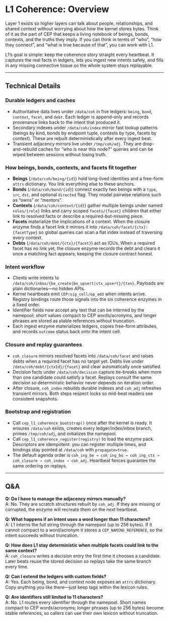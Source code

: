 # L1 Coherence: Overview

Layer 1 exists so higher layers can talk about people, relationships, and shared context without worrying about how the kernel stores bytes. Think of it as the part of CEP that keeps a living notebook of beings, bonds, contexts, and the truths they imply. If you can think in terms of “who”, “how they connect”, and “what is true because of that”, you can work with L1.

L1’s goal is simple: keep the coherence story straight every heartbeat. It captures the real facts in ledgers, lets you ingest new intents safely, and fills in any missing connective tissue so the whole system stays replayable.

---

## Technical Details

### Durable ledgers and caches
- Authoritative data lives under `/data/coh` in five ledgers: `being`, `bond`, `context`, `facet`, and `debt`. Each ledger is append-only and records provenance links back to the intent that produced it.
- Secondary indexes under `/data/coh/index` mirror fast lookup patterns (beings by kind, bonds by endpoint tuple, contexts by type, facets by context). These are rebuilt deterministically after every ingest beat.
- Transient adjacency mirrors live under `/tmp/coh/adj`. They are drop-and-rebuild caches for “who is near this node?” queries and can be wiped between sessions without losing truth.

### How beings, bonds, contexts, and facets fit together
- **Beings** (`/data/coh/being/{id}`) hold long-lived identities and a free-form `attrs` dictionary. You link everything else to these anchors.
- **Bonds** (`/data/coh/bond/{id}`) connect exactly two beings with a `type`, `src`, `dst`, and optional `directed` flag. They model pairwise relations such as “owns” or “mentors”.
- **Contexts** (`/data/coh/context/{id}`) gather multiple beings under named `roles/{role}` links and carry scoped `facets/{facet}` children that either link to resolved facts or describe a required-but-missing piece.
- **Facets** materialize the implications of a context. When the closure enzyme finds a facet link it mirrors it into `/data/coh/facet/{ctx}:{facetType}` so global queries can scan a flat index instead of traversing every context.
- **Debts** (`/data/coh/debt/{ctx}/{facet}`) act as IOUs. When a required facet has no link yet, the closure enzyme records the debt and clears it once a matching fact appears, keeping the closure contract honest.

### Intent workflow
- Clients write intents to `/data/coh/inbox/{be_create|bo_upsert|ctx_upsert}/{txn}`. Payloads are plain dictionaries—no hidden APIs.
- Kernel heartbeats emit `CEP:sig_cell/op_add` when intents arrive. Registry bindings route those signals into the six coherence enzymes in a fixed order.
- Identifier fields now accept any text that can be interned by the namepool; short values compact to CEP words/acronyms, and longer phrases are stored as stable references without truncation.
- Each ingest enzyme materializes ledgers, copies free-form attributes, and records `outcome` status back onto the intent cell.

### Closure and replay guarantees
- `coh_closure` mirrors resolved facets into `/data/coh/facet` and raises debts when a required facet has no target yet. Debts live under `/data/coh/debt/{ctxId}/{facet}` and clear automatically once satisfied.
- Decision facts under `/data/coh/decision` capture tie-breaks when more than one candidate could satisfy a facet. Replays consult the same decision so deterministic behavior never depends on iteration order.
- After closure, `coh_index` rebuilds durable indexes and `coh_adj` refreshes transient mirrors. Both steps respect locks so mid-beat readers see consistent snapshots.

### Bootstrap and registration
- Call `cep_l1_coherence_bootstrap()` once after the kernel is ready. It ensures `/data/coh` exists, creates every ledger/index/inbox branch, primes `/tmp/coh/adj`, and initializes the namepool.
- Call `cep_l1_coherence_register(registry)` to load the enzyme pack. Descriptors are idempotent: you can register multiple times, and bindings stay pointed at `/data/coh` with `propagate=true`.
- The default agenda order is `coh_ing_be → coh_ing_bo → coh_ing_ctx → coh_closure → coh_index → coh_adj`. Heartbeat fences guarantee the same ordering on replays.

---

## Q&A

**Q: Do I have to manage the adjacency mirrors manually?**  
A: No. They are scratch structures rebuilt by `coh_adj`. If they are missing or corrupted, the enzyme will recreate them on the next heartbeat.

**Q: What happens if an intent uses a word longer than 11 characters?**  
A: L1 interns the full string through the namepool (up to 256 bytes). If it cannot compact to a word/acronym it stores a `CEP_NAMING_REFERENCE`, so the intent succeeds without truncation.

**Q: How does L1 stay deterministic when multiple facets could link to the same context?**  
A: `coh_closure` writes a decision entry the first time it chooses a candidate. Later beats reuse the stored decision so replays take the same branch every time.

**Q: Can I extend the ledgers with custom fields?**  
A: Yes. Each being, bond, and context node exposes an `attrs` dictionary. Copy anything you like there—just keep tags within the lexicon rules.

**Q: Are identifiers still limited to 11 characters?**  
A: No. L1 routes every identifier through the namepool. Short names compact to CEP words/acronyms; longer phrases (up to 256 bytes) become stable references, so callers can use their own lexicon without truncation.
